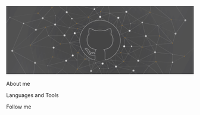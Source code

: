 [![Header](https://github.com/ReActive59ru/ReActive59ru/blob/main/assets/Header.png)](https://vk.com/reactive59ru)

About me

Languages and Tools

Follow me


